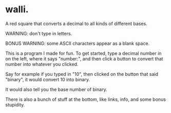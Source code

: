 # walli.
A red square that converts a decimal to all kinds of different bases.

WARNING: don't type in letters.

BONUS WARNING: some ASCII characters appear as a blank space.

This is a program I made for fun. To get started, type a decimal number in on the left, 
where it says "number:", and then click a button to convert that number into whatever you clicked.

Say for example if you typed in "10", then clicked on the button that said "binary", it would convert 10 into
binary.

It would also tell you the base number of binary.

There is also a bunch of stuff at the bottom, like links, info, and some bonus stupidity.
